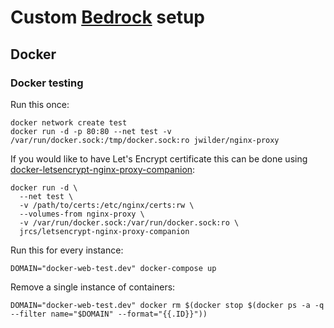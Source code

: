 # Custom [Bedrock](https://roots.io/bedrock/) setup

## Docker

### Docker testing

Run this once:

```
docker network create test
docker run -d -p 80:80 --net test -v /var/run/docker.sock:/tmp/docker.sock:ro jwilder/nginx-proxy
```

If you would like to have Let's Encrypt certificate this can be done using [docker-letsencrypt-nginx-proxy-companion](https://github.com/JrCs/docker-letsencrypt-nginx-proxy-companion):

```
docker run -d \
  --net test \
  -v /path/to/certs:/etc/nginx/certs:rw \
  --volumes-from nginx-proxy \
  -v /var/run/docker.sock:/var/run/docker.sock:ro \
  jrcs/letsencrypt-nginx-proxy-companion
```

Run this for every instance:

```
DOMAIN="docker-web-test.dev" docker-compose up
```

Remove a single instance of containers:

```
DOMAIN="docker-web-test.dev" docker rm $(docker stop $(docker ps -a -q --filter name="$DOMAIN" --format="{{.ID}}"))
```
